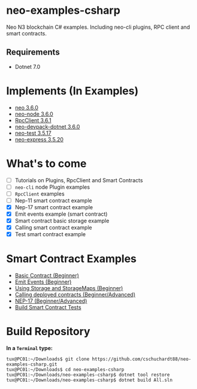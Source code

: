 # neo-examples-csharp
Neo N3 blockchain C# examples. Including neo-cli plugins, RPC client and smart contracts.

## Requirements
- Dotnet 7.0

# Implements (In Examples)
- [neo 3.6.0](https://github.com/neo-project/neo/releases/tag/v3.6.0)
- [neo-node 3.6.0](https://github.com/neo-project/neo-node/releases/tag/v3.6.0)
- [RpcClient 3.6.1](https://github.com/neo-project/neo-modules/releases/tag/v3.6.1)
- [neo-devpack-dotnet 3.6.0](https://github.com/neo-project/neo-devpack-dotnet/releases/tag/v3.6.0)
- [neo-test 3.5.17](https://github.com/N3developertoolkit/neo-test/releases/tag/3.5.17)
- [neo-express 3.5.20](https://github.com/neo-project/neo-express/releases/tag/3.5.20)

# What's to come
- [ ] Tutorials on Plugins, RpcClient and Smart Contracts
- [ ] `neo-cli` node Plugin examples
- [ ] `RpcClient` examples
- [ ] Nep-11 smart contract example
- [x] Nep-17 smart contract example
- [x] Emit events example (smart contract)
- [x] Smart contract basic storage example
- [x] Calling smart contract example
- [x] Test smart contract example

# Smart Contract Examples
- [Basic Contract (Beginner)](/src/HelloWorldContract/HelloWorldContract.cs)
- [Emit Events (Beginner)](/src/EventContract/EventContract.cs)
- [Using Storage and StorageMaps (Beginner)](/src/StorageContract/StorageContract.cs)
- [Calling deployed contracts (Beginner/Advanced)](/src/CallContract)
- [NEP-17 (Beginner/Advanced)](/src/ExampleCoin/ExampleCoin.cs)
- [Build Smart Contract Tests](/tests/Contract.Tests)

# Build Repository
**In a `Terminal` type:**
```
tux@PC01:~/Downloads$ git clone https://github.com/cschuchardt88/neo-examples-csharp.git
tux@PC01:~/Downloads$ cd neo-examples-csharp
tux@PC01:~/Downloads/neo-examples-csharp$ dotnet tool restore
tux@PC01:~/Downloads/neo-examples-csharp$ dotnet build All.sln
```
